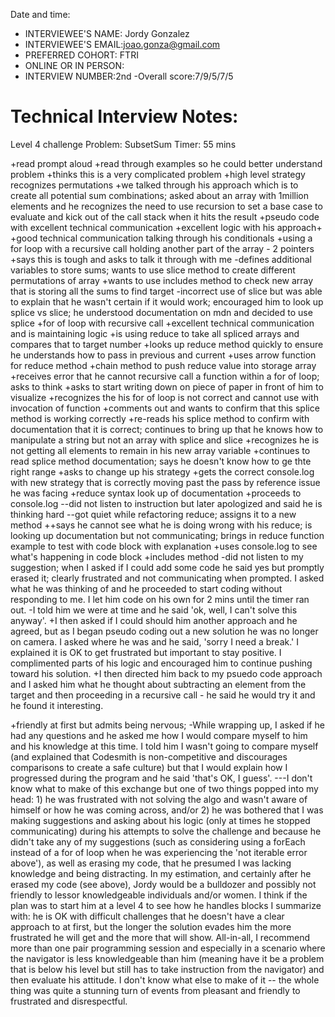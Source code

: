 Date and time:

- INTERVIEWEE'S NAME: Jordy Gonzalez
- INTERVIEWEE'S EMAIL:joao.gonza@gmail.com
- PREFERRED COHORT: FTRI
- ONLINE OR IN PERSON:
- INTERVIEW NUMBER:2nd
  -Overall score:7/9/5/7/5

# Technical Interview Notes:

Level 4 challenge
Problem: SubsetSum
Timer: 55 mins

+read prompt aloud
+read through examples so he could better understand problem
+thinks this is a very complicated problem
+high level strategy recognizes permutations
+we talked through his approach which is to create all potential sum combinations; asked about an array with 1million elements and he recognizes the need to use recursion to set a base case to evaluate and kick out of the call stack when it hits the result
+pseudo code with excellent technical communication
+excellent logic with his approach+
+good technical communication talking through his conditionals
+using a for loop with a recursive call holding another part of the array - 2 pointers
+says this is tough and asks to talk it through with me
-defines additional variables to store sums; wants to use slice method to create different permutations of array
+wants to use includes method to check new array that is storing all the sums to find target
-incorrect use of slice but was able to explain that he wasn't certain if it would work; encouraged him to look up splice vs slice; he understood documentation on mdn and decided to use splice
+for of loop with recursive call
+excellent technical communication and is maintaining logic
+is using reduce to take all spliced arrays and compares that to target number
+looks up reduce method quickly to ensure he understands how to pass in previous and current
+uses arrow function for reduce method
+chain method to push reduce value into storage array
+receives error that he cannot recursive call a function within a for of loop; asks to think
+asks to start writing down on piece of paper in front of him to visualize
+recognizes the his for of loop is not correct and cannot use with invocation of function
+comments out and wants to confirm that this splice method is working correctly
+re-reads his splice method to confirm with documentation that it is correct; continues to bring up that he knows how to manipulate a string but not an array with splice and slice
+recognizes he is not getting all elements to remain in his new array variable
+continues to read splice method documentation; says he doesn't know how to ge thte right range
+asks to change up his strategy
+gets the correct console.log with new strategy that is correctly moving past the pass by reference issue he was facing
+reduce syntax look up of documentation
+proceeds to console.log
--did not listen to instruction but later apologized and said he is thinking hard
--got quiet while refactoring reduce; assigns it to a new method
++says he cannot see what he is doing wrong with his reduce; is looking up documentation but not communicating; brings in reduce function example to test with code block with explanation
+uses console.log to see what's happening in code block
+includes method
-did not listen to my suggestion; when I asked if I could add some code he said yes but promptly erased it; clearly frustrated and not communicating when prompted. I asked what he was thinking of and he proceeded to start coding without responding to me. I let him code on his own for 2 mins until the timer ran out.
-I told him we were at time and he said 'ok, well, I can't solve this anyway'.
+I then asked if I could should him another approach and he agreed, but as I began pseudo coding out a new solution he was no longer on camera. I asked where he was and he said, 'sorry I need a break.' I explained it is OK to get frustrated but important to stay positive. I complimented parts of his logic and encouraged him to continue pushing toward his solution.
+I then directed him back to my psuedo code approach and I asked him what he thought about subtracting an element from the target and then proceeding in a recursive call - he said he would try it and he found it interesting.

+friendly at first but admits being nervous;
-While wrapping up, I asked if he had any questions and he asked me how I would compare myself to him and his knowledge at this time. I told him I wasn't going to compare myself (and explained that Codesmith is non-competitive and discourages comparisons to create a safe culture) but that I would explain how I progressed during the program and he said 'that's OK, I guess'. ---I don't know what to make of this exchange but one of two things popped into my head: 1) he was frustrated with not solving the algo and wasn't aware of himself or how he was coming across, and/or 2) he was bothered that I was making suggestions and asking about his logic (only at times he stopped communicating) during his attempts to solve the challenge and because he didn't take any of my suggestions (such as considering using a forEach instead of a for of loop when he was experiencing the 'not iterable error above'), as well as erasing my code, that he presumed I was lacking knowledge and being distracting. In my estimation, and certainly after he erased my code (see above), Jordy would be a bulldozer and possibly not friendly to lessor knowledgeable individuals and/or women. I think if the plan was to start him at a level 4 to see how he handles blocks I summarize with: he is OK with difficult challenges that he doesn't have a clear approach to at first, but the longer the solution evades him the more frustrated he will get and the more that will show. All-in-all, I recommend more than one pair programming session and especially in a scenario where the navigator is less knowledgeable than him (meaning have it be a problem that is below his level but still has to take instruction from the navigator) and then evaluate his attitude. I don't know what else to make of it -- the whole thing was quite a stunning turn of events from pleasant and friendly to frustrated and disrespectful.
